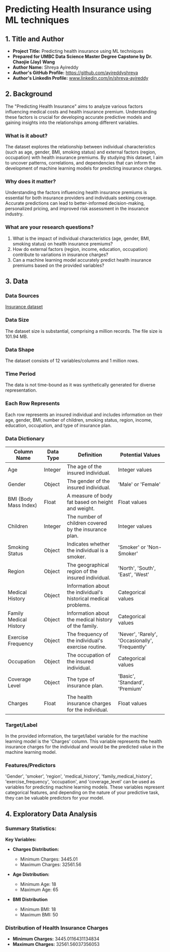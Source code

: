 # Predicting Health Insurance using ML techniques


## 1. Title and Author

- **Project Title:** Predicting health insurance using ML techniques
- **Prepared for UMBC Data Science Master Degree Capstone by Dr. Chaojie (Jay) Wang**
- **Author Name:** Shreya Ayireddy
- **Author's GitHub Profile:**
https://github.com/ayireddyshreya
- **Author's LinkedIn Profile:**
www.linkedin.com/in/shreya-ayireddy


## 2. Background

The "Predicting Health Insurance" aims to analyze various factors influencing medical costs and health insurance premium. Understanding these factors is crucial for developing accurate predictive models and gaining insights into the relationships among different variables.

### What is it about?

The dataset explores the relationship between individual characteristics (such as age, gender, BMI, smoking status) and external factors (region, occupation) with health insurance premiums. By studying this dataset, I aim to uncover patterns, correlations, and dependencies that can inform the development of machine learning models for predicting insurance charges.

### Why does it matter?

Understanding the factors influencing health insurance premiums is essential for both insurance providers and individuals seeking coverage. Accurate predictions can lead to better-informed decision-making, personalized pricing, and improved risk assessment in the insurance industry.

### What are your research questions?

1. What is the impact of individual characteristics (age, gender, BMI, smoking status) on health insurance premiums?
2. How do external factors (region, income, education, occupation) contribute to variations in insurance charges?
3. Can a machine learning model accurately predict health insurance premiums based on the provided variables?

## 3. Data

### Data Sources

[Insurance dataset](https://www.kaggle.com/datasets/sridharstreaks/insurance-data-for-machine-learning/data)

### Data Size

The dataset size is substantial, comprising a million records. The file size is 101.94 MB.

### Data Shape

The dataset consists of 12 variables/columns and 1 million rows.

### Time Period

The data is not time-bound as it was synthetically generated for diverse representation.

### Each Row Represents

Each row represents an insured individual and includes information on their age, gender, BMI, number of children, smoking status, region, income, education, occupation, and type of insurance plan.

### Data Dictionary

| Column Name           | Data Type | Definition                                      | Potential Values                                      |
|------------------------|-----------|-------------------------------------------------|--------------------------------------------------------|
| Age                    | Integer   | The age of the insured individual.              | Integer values                                         |
| Gender                 | Object    | The gender of the insured individual.           | 'Male' or 'Female'                                     |
| BMI (Body Mass Index) | Float     | A measure of body fat based on height and weight.| Float values                                           |
| Children               | Integer   | The number of children covered by the insurance plan.| Integer values                                     |
| Smoking Status        | Object    | Indicates whether the individual is a smoker.  | 'Smoker' or 'Non-Smoker'                               |
| Region                 | Object    | The geographical region of the insured individual.| 'North', 'South', 'East', 'West'                 |
| Medical History       | Object    | Information about the individual's historical medical problems.| Categorical values                       |
| Family Medical History | Object    | Information about the medical history of the family.| Categorical values                               |
| Exercise Frequency     | Object    | The frequency of the individual's exercise routine.| 'Never', 'Rarely', 'Occasionally', 'Frequently'                              |
| Occupation             | Object    | The occupation of the insured individual.       | Categorical values                                     |
| Coverage Level         | Object    | The type of insurance plan.                     | 'Basic', 'Standard', 'Premium'                         |
| Charges               | Float     | The health insurance charges for the individual.| Float values                                           |



### Target/Label
In the provided information, the target/label variable for the machine learning model is the 'Charges' column. This variable represents the health insurance charges for the individual and would be the predicted value in the machine learning model.

### Features/Predictors
'Gender', 'smoker', 'region', 'medical_history', 'family_medical_history', 'exercise_frequency', 'occupation', and 'coverage_level'  can be used as variables for predicting machine learning models. These variables represent categorical features, and depending on the nature of your predictive task, they can be valuable predictors for your model.

## 4. Exploratory Data Analysis


### Summary Statistics:

**Key Variables:**

- **Charges Distribution:**
  - Minimum Charges: 3445.01
  - Maximum Charges: 32561.56

- **Age Distribution:**
  - Minimum Age: 18
  - Maximum Age: 65

- **BMI Distribution**
  - Minimum BMI: 18
  - Maximum BMI: 50

### Distribution of Health Insurance Charges
- **Minimum Charges:** 3445.0116431134834
- **Maximum Charges:** 32561.56037356053
